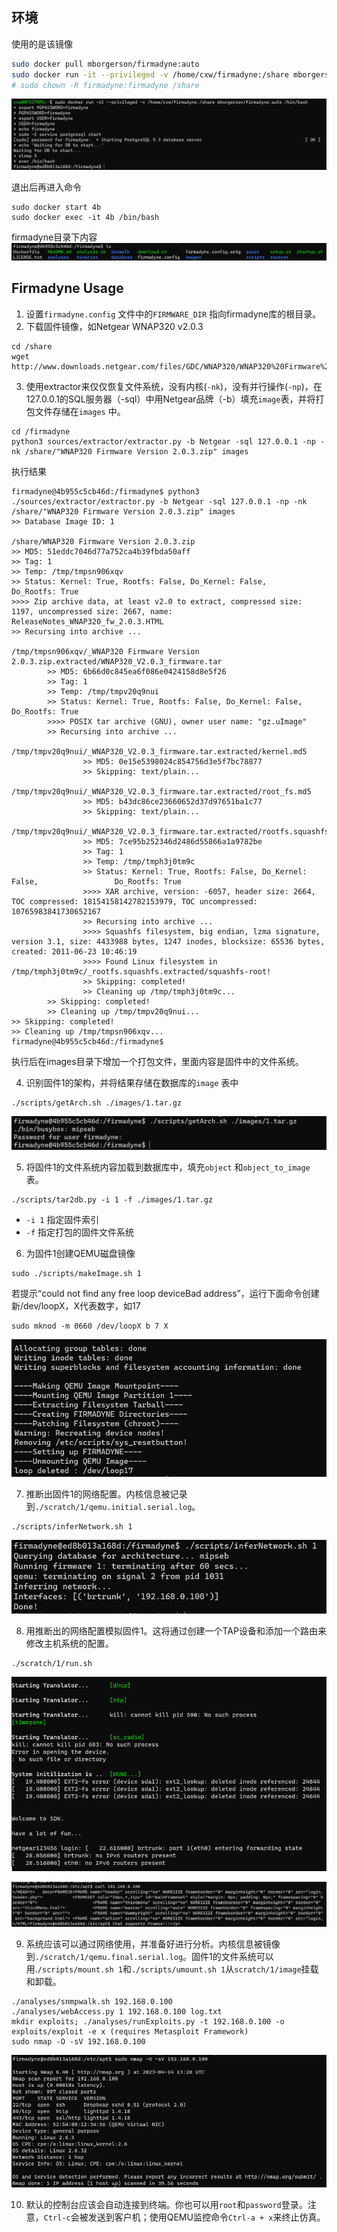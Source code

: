 ## 环境
使用的是该镜像
```bash
sudo docker pull mborgerson/firmadyne:auto
sudo docker run -it --privileged -v /home/cxw/firmadyne:/share mborgerson/firmadyne:auto /bin/bash
# sudo chown -R firmadyne:firmadyne /share
```

![](images/Pasted%20image%2020230414194739.png)

退出后再进入命令
```
sudo docker start 4b
sudo docker exec -it 4b /bin/bash
```

firmadyne目录下内容
![](images/Pasted%20image%2020230414090140.png)

## Firmadyne Usage
1. 设置`firmadyne.config` 文件中的`FIRMWARE_DIR` 指向firmadyne库的根目录。
2. 下载固件镜像，如Netgear WNAP320 v2.0.3
```
cd /share
wget http://www.downloads.netgear.com/files/GDC/WNAP320/WNAP320%20Firmware%20Version%202.0.3.zip
```

3. 使用extractor来仅仅恢复文件系统，没有内核(`-nk`)，没有并行操作(`-np`)，在127.0.0.1的SQL服务器（-sql）中用Netgear品牌（-b）填充`image`表，并将打包文件存储在`images` 中。
```
cd /firmadyne
python3 sources/extractor/extractor.py -b Netgear -sql 127.0.0.1 -np -nk /share/"WNAP320 Firmware Version 2.0.3.zip" images
```

执行结果
```
firmadyne@4b955c5cb46d:/firmadyne$ python3 ./sources/extractor/extractor.py -b Netgear -sql 127.0.0.1 -np -nk /share/"WNAP320 Firmware Version 2.0.3.zip" images
>> Database Image ID: 1

/share/WNAP320 Firmware Version 2.0.3.zip
>> MD5: 51eddc7046d77a752ca4b39fbda50aff
>> Tag: 1
>> Temp: /tmp/tmpsn906xqv
>> Status: Kernel: True, Rootfs: False, Do_Kernel: False,                 Do_Rootfs: True
>>>> Zip archive data, at least v2.0 to extract, compressed size: 1197, uncompressed size: 2667, name: ReleaseNotes_WNAP320_fw_2.0.3.HTML
>> Recursing into archive ...

/tmp/tmpsn906xqv/_WNAP320 Firmware Version 2.0.3.zip.extracted/WNAP320_V2.0.3_firmware.tar
        >> MD5: 6b66d0c845ea6f086e0424158d8e5f26
        >> Tag: 1
        >> Temp: /tmp/tmpv20q9nui
        >> Status: Kernel: True, Rootfs: False, Do_Kernel: False,                 Do_Rootfs: True
        >>>> POSIX tar archive (GNU), owner user name: "gz.uImage"
        >> Recursing into archive ...

/tmp/tmpv20q9nui/_WNAP320_V2.0.3_firmware.tar.extracted/kernel.md5
                >> MD5: 0e15e5398024c854756d3e5f7bc78877
                >> Skipping: text/plain...

/tmp/tmpv20q9nui/_WNAP320_V2.0.3_firmware.tar.extracted/root_fs.md5
                >> MD5: b43dc86ce23660652d37d97651ba1c77
                >> Skipping: text/plain...

/tmp/tmpv20q9nui/_WNAP320_V2.0.3_firmware.tar.extracted/rootfs.squashfs
                >> MD5: 7ce95b252346d2486d55866a1a9782be
                >> Tag: 1
                >> Temp: /tmp/tmph3j0tm9c
                >> Status: Kernel: True, Rootfs: False, Do_Kernel: False,                 Do_Rootfs: True
                >>>> XAR archive, version: -6057, header size: 2664, TOC compressed: 18154158142782153979, TOC uncompressed: 10765983841730652167
                >> Recursing into archive ...
                >>>> Squashfs filesystem, big endian, lzma signature, version 3.1, size: 4433988 bytes, 1247 inodes, blocksize: 65536 bytes, created: 2011-06-23 10:46:19
                >>>> Found Linux filesystem in /tmp/tmph3j0tm9c/_rootfs.squashfs.extracted/squashfs-root!
                >> Skipping: completed!
                >> Cleaning up /tmp/tmph3j0tm9c...
        >> Skipping: completed!
        >> Cleaning up /tmp/tmpv20q9nui...
>> Skipping: completed!
>> Cleaning up /tmp/tmpsn906xqv...
firmadyne@4b955c5cb46d:/firmadyne$
```

执行后在images目录下增加一个打包文件，里面内容是固件中的文件系统。

4. 识别固件1的架构，并将结果存储在数据库的`image` 表中
```
./scripts/getArch.sh ./images/1.tar.gz
```

![](images/Pasted%20image%2020230414103402.png)

5. 将固件1的文件系统内容加载到数据库中，填充`object` 和`object_to_image` 表。
```
./scripts/tar2db.py -i 1 -f ./images/1.tar.gz
```
- `-i 1` 指定固件索引
- `-f`  指定打包的固件文件系统

6. 为固件1创建QEMU磁盘镜像
```
sudo ./scripts/makeImage.sh 1
```

若提示“could not find any free loop deviceBad address”，运行下面命令创建新/dev/loopX，X代表数字，如17
```
sudo mknod -m 0660 /dev/loopX b 7 X
```

![](images/Pasted%20image%2020230414210326.png)

7. 推断出固件1的网络配置。内核信息被记录到`./scratch/1/qemu.initial.serial.log`。
```
./scripts/inferNetwork.sh 1
```

![](images/Pasted%20image%2020230414210537.png)

8. 用推断出的网络配置模拟固件1。这将通过创建一个TAP设备和添加一个路由来修改主机系统的配置。
```
./scratch/1/run.sh
```

![](images/Pasted%20image%2020230414211010.png)

![](images/Pasted%20image%2020230414212122.png)

9. 系统应该可以通过网络使用，并准备好进行分析。内核信息被镜像到`./scratch/1/qemu.final.serial.log`。固件1的文件系统可以用.`/scripts/mount.sh 1`和`./scripts/umount.sh 1`从`scratch/1/image`挂载和卸载。
```
./analyses/snmpwalk.sh 192.168.0.100
./analyses/webAccess.py 1 192.168.0.100 log.txt
mkdir exploits; ./analyses/runExploits.py -t 192.168.0.100 -o exploits/exploit -e x (requires Metasploit Framework)
sudo nmap -O -sV 192.168.0.100
```

![](images/Pasted%20image%2020230414212158.png)

10. 默认的控制台应该会自动连接到终端。你也可以用`root`和`password`登录。注意，`Ctrl-c`会被发送到客户机；使用QEMU监控命令`Ctrl-a + x`来终止仿真。

